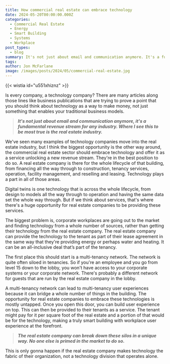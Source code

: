 ```yaml
---
title: How commercial real estate can embrace technology
date: 2024-05-20T00:00:00.000Z
categories:
  - Commercial Real Estate
  - Energy
  - Smart Building
  - Systems
  - Workplace
post_types:
  - blog
summary: It's not just about email and communication anymore. It's a fundamental revenue stream for any industry.
tags:
author: Jon McFarlane
image: /images/posts/2024/05/commercial-real-estate.jpg
---
```

{{< wistia id="u551xhiznz" >}}

Is every company, a technology company? There are many articles along those lines like business publications that are trying to prove a point that you should think about technology as a way to make money, not just something that enables your traditional business models.

> **_It's not just about email and communication anymore, it's a fundamental revenue stream for any industry. Where I see this to be most true is the real estate industry._**

We've seen many examples of technology companies move into the real estate industry, but I think the biggest opportunity is the other way around, the commercial real estate sector should embrace technology and offer it as a service unlocking a new revenue stream. They're in the best position to do so. A real estate company is there for the whole lifecycle of that building, from financing all the way through to construction, tenancy services, operation, facility management, and reselling and leasing. Technology plays a part in all of those areas.

Digital twins is one technology that is across the whole lifecycle, from design to models all the way through to operation and having the same data set the whole way through. But if we think about services, that's where there's a huge opportunity for real estate companies to be providing these services.

The biggest problem is, corporate workplaces are going out to the market and finding technology from a whole number of sources, rather than getting their technology from the real estate company. The real estate company can provide the technology to the tenant as part of their lease agreement in the same way that they're providing energy or perhaps water and heating. It can be an all-inclusive deal that’s part of the tenancy.

The first place this should start is a multi-tenancy network. The network is quite often siloed in tenancies. So if you're an employee and you go from level 15 down to the lobby, you won't have access to your corporate systems or your corporate network. There's probably a different network for guests that are run by the real estate company in the lobby.

A multi-tenancy network can lead to multi-tenancy user experiences because it can bridge a whole number of things in the building. The opportunity for real estate companies to embrace these technologies is mostly untapped. Once you open this door, you can build user experience on top. This can then be provided to their tenants as a service. The tenant might pay for it per square foot of the real estate and a portion of that would be for the technology, making a truly smart building with workplace user experience at the forefront.

> **_The real estate company can break down these silos in a unique way. No one else is primed in the market to do so._**

This is only gonna happen if the real estate company makes technology the fabric of their organization, not a technology division that operates alone.
